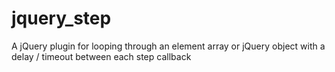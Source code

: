 jquery_step
===========

A jQuery plugin for looping through an element array or jQuery object with a delay / timeout between each step callback
